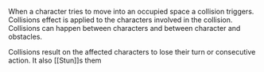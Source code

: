When a character tries to move into an occupied space a collision triggers.
Collisions effect is applied to the characters involved in the collision.
Collisions can happen between characters and between character and obstacles.

Collisions result on the affected characters to lose their turn or consecutive action. It also [[Stun]]s them
